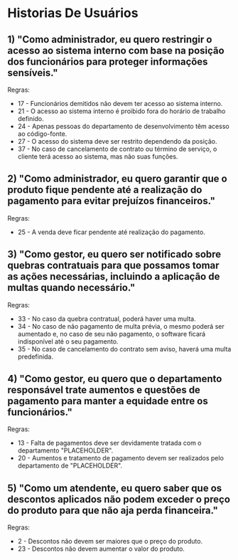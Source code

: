 # Historias De Usuários

## 1) "Como administrador, eu quero restringir o acesso ao sistema interno com base na posição dos funcionários para proteger informações sensíveis."
Regras:
  - 17 - Funcionários demitidos não devem ter acesso ao sistema interno. 
  - 21 - O acesso ao sistema interno é proibido fora do horário de trabalho definido. 
  - 24 - Apenas pessoas do departamento de desenvolvimento têm acesso ao código-fonte. 
  - 27 - O acesso do sistema deve ser restrito dependendo da posição. 
  - 37 - No caso de cancelamento de contrato ou término de serviço, o cliente terá acesso ao sistema, mas não suas funções. 

## 2) "Como administrador, eu quero garantir que o produto fique pendente até a realização do pagamento para evitar prejuízos financeiros."
Regras:
  - 25 - A venda deve ficar pendente até realização do pagamento. 

## 3) "Como gestor, eu quero ser notificado sobre quebras contratuais para que possamos tomar as ações necessárias, incluindo a aplicação de multas quando necessário."
Regras:
  - 33 - No caso da quebra contratual, poderá haver uma multa.
  - 34 - No caso de não pagamento de multa prévia, o mesmo poderá ser aumentado e, no caso de seu não pagamento, o software ficará indisponível até o seu pagamento. 
  - 35 - No caso de cancelamento do contrato sem aviso, haverá uma multa predefinida. 
 

## 4) "Como gestor, eu quero que o departamento responsável trate aumentos e questões de pagamento para manter a equidade entre os funcionários."
Regras:
  - 13 - Falta de pagamentos deve ser devidamente tratada com o departamento "PLACEHOLDER". 
  - 20 - Aumentos e tratamento de pagamento devem ser realizados pelo departamento de "PLACEHOLDER". 

## 5) "Como um atendente, eu quero saber que os descontos aplicados não podem exceder o preço do produto para que não aja perda financeira."
Regras: 
- 2 - Descontos não devem ser maiores que o preço do produto.
- 23 - Descontos não devem aumentar o valor do produto. 
